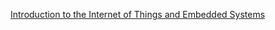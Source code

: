 [Introduction to the Internet of Things and Embedded Systems](https://telegra.ph/Introduction-to-the-Internet-of-Things-and-Embedded-Systems-spojlery-07-10)
